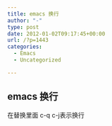 ```yaml
---
title: emacs 换行
author: "-"
type: post
date: 2012-01-02T09:17:45+00:00
url: /?p=1443
categories:
  - Emacs
  - Uncategorized

---
```

## emacs 换行
在替换里面 c-q c-j表示换行